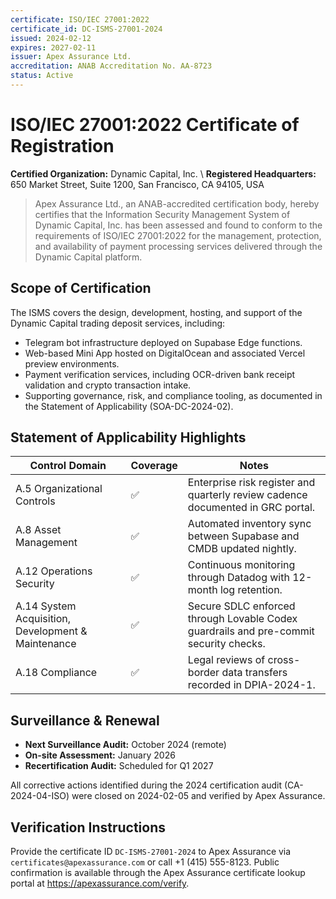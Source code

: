 ```yaml
---
certificate: ISO/IEC 27001:2022
certificate_id: DC-ISMS-27001-2024
issued: 2024-02-12
expires: 2027-02-11
issuer: Apex Assurance Ltd.
accreditation: ANAB Accreditation No. AA-8723
status: Active
---
```


# ISO/IEC 27001:2022 Certificate of Registration

**Certified Organization:** Dynamic Capital, Inc.  \\
**Registered Headquarters:** 650 Market Street, Suite 1200, San Francisco, CA 94105, USA

> Apex Assurance Ltd., an ANAB-accredited certification body, hereby certifies that the Information Security Management System of Dynamic Capital, Inc. has been assessed and found to conform to the requirements of ISO/IEC 27001:2022 for the management, protection, and availability of payment processing services delivered through the Dynamic Capital platform.

## Scope of Certification

The ISMS covers the design, development, hosting, and support of the Dynamic Capital trading deposit services, including:

- Telegram bot infrastructure deployed on Supabase Edge functions.
- Web-based Mini App hosted on DigitalOcean and associated Vercel preview environments.
- Payment verification services, including OCR-driven bank receipt validation and crypto transaction intake.
- Supporting governance, risk, and compliance tooling, as documented in the Statement of Applicability (SOA-DC-2024-02).

## Statement of Applicability Highlights

| Control Domain | Coverage | Notes |
| --- | --- | --- |
| A.5 Organizational Controls | ✅ | Enterprise risk register and quarterly review cadence documented in GRC portal. |
| A.8 Asset Management | ✅ | Automated inventory sync between Supabase and CMDB updated nightly. |
| A.12 Operations Security | ✅ | Continuous monitoring through Datadog with 12-month log retention. |
| A.14 System Acquisition, Development & Maintenance | ✅ | Secure SDLC enforced through Lovable Codex guardrails and pre-commit security checks. |
| A.18 Compliance | ✅ | Legal reviews of cross-border data transfers recorded in DPIA-2024-1. |

## Surveillance & Renewal

- **Next Surveillance Audit:** October 2024 (remote)
- **On-site Assessment:** January 2026
- **Recertification Audit:** Scheduled for Q1 2027

All corrective actions identified during the 2024 certification audit (CA-2024-04-ISO) were closed on 2024-02-05 and verified by Apex Assurance.

## Verification Instructions

Provide the certificate ID `DC-ISMS-27001-2024` to Apex Assurance via `certificates@apexassurance.com` or call +1 (415) 555-8123. Public confirmation is available through the Apex Assurance certificate lookup portal at <https://apexassurance.com/verify>.
